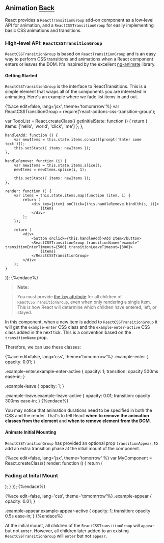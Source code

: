 ## Animation [Back](./../add_on.md)

React provides a `ReactTransitionGroup` add-on component as a low-level API for animation, and a `ReactCSSTransitionGroup` for easily implementing basic CSS animations and transitions.

### High-level API: `ReactCSSTransitionGroup`

`ReactCSSTransitionGroup` is based on `ReactTransitionGroup` and is an easy way to perform CSS transitions and animations when a React component enters or leaves the DOM. It's inspired by the excellent [ng-animate](http://www.nganimate.org/) library.

#### Getting Started

`ReactCSSTransitionGroup` is the interface to ReactTransitions. This is a simple element that wraps all of the components you are interested in animating. Here's an example where we fade list items in and out.

{%ace edit=false, lang='jsx', theme='tomomrrow'%}
var ReactCSSTransitionGroup = require('react-addons-css-transition-group');

var TodoList = React.createClass({
    getInitialState: function () {
        return { items: ['hello', 'world', 'click', 'me'] };
    },
    
    handleAdd: function () {
        var newItems = this.state.items.concat([prompt('Enter some text')]);
        this.setState({ items: newItems });
    },
    
    handleRemove: function (i) {
        var newItems = this.state.items.slice();
        newItems = newItems.splice(i, 1);
        
        this.setState({ items: newItems });
    },
    
    render: function () {
        var items = this.state.items.map(function (item, i) {
            return (
                <div key={item} onClick={this.handleRemove.bind(this, i)}>
                    {item}
                </div>
            );
        });
    
        return (
            <div>
                <button onClick={this.handleAdd}>Add Item</button>
                <ReactCSSTransitionGroup transitionName="example" transitionEnterTimeout={500} transitionLeaveTimeout={300}>
                    {items}
                </ReactCSSTransitionGroup>
            </div>
        );
    }
});
{%endace%}

> **Note:**

> You must provide [the `key` attribute](https://facebook.github.io/react/docs/multiple-components.html#dynamic-children) for all children of `ReactCSSTransitionGroup`, even when only rendering a single item. This is how React will determine which children have entered, left, or stayed.

In this component, when a new item is added to `ReactCSSTransitionGroup` it will get the `example-enter` CSS class and the `example-enter-active` CSS class added in the next tick. This is a convention based on the `transitionName` prop.

Therefore, we can use these classes:

{%ace edit=false, lang='css', theme='tomomrrow'%}
.example-enter {
    opacity: 0.01;
}

.example-enter.example-enter-active {
    opacity: 1;
    transition: opacity 500ms ease-in;
}

.example-leave {
    opacity: 1;
}

.example-leave.example-leave-active {
    opacity: 0.01;
    transition: opacity 300ms ease-in;
}
{%endace%}

You may notice that animation durations need to be specified in both the CSS and the render. That's to tell React **when to remove the animation classes from the element** and **when to remove element from the DOM**.

#### Animate Initial Mounting 

`ReactCSSTranitionGroup` has provided an optional prop `transitionAppear`, to add an extra transition phase at the intial mount of the component.

{%ace edit=false, lang='jsx', theme='tomorrow' %}
var MyComponent = React.createClass({
    render: function () {
        return (
            <ReactCSSTransitionGroup transtionName="example" transitionAppear={true} transitionAppearTimeout={500}>
                <h3>Fading at Inital Mount</h3>
            </ReactCSSTransitionGroup>
        );
    }
});
{%endace%}

{%ace edit=false, lang='css', theme='tomomrrow'%}
.example-appear {
    opacity: 0.01;
}

.example-appear.example-appear-active {
    opacity: 1;
    transition: opacity 0.5s ease-in;
}
{%endace%}

At the initial mount, all children of the `ReactCSSTransitionGroup` will `appear` but not `enter`. However, all children later added to an existing `ReactCSSTransitionGroup` will `enter` but not `appear`.
